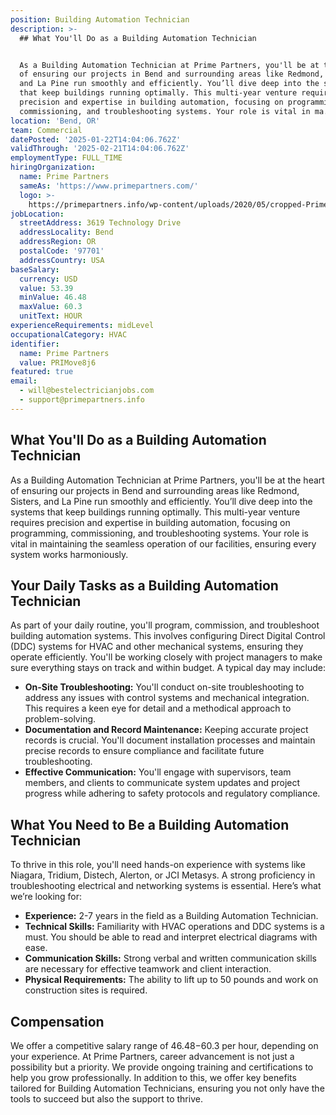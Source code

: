 ```yaml
---
position: Building Automation Technician
description: >-
  ## What You'll Do as a Building Automation Technician


  As a Building Automation Technician at Prime Partners, you'll be at the heart
  of ensuring our projects in Bend and surrounding areas like Redmond, Sisters,
  and La Pine run smoothly and efficiently. You’ll dive deep into the systems
  that keep buildings running optimally. This multi-year venture requires
  precision and expertise in building automation, focusing on programming,
  commissioning, and troubleshooting systems. Your role is vital in ma...
location: 'Bend, OR'
team: Commercial
datePosted: '2025-01-22T14:04:06.762Z'
validThrough: '2025-02-21T14:04:06.762Z'
employmentType: FULL_TIME
hiringOrganization:
  name: Prime Partners
  sameAs: 'https://www.primepartners.com/'
  logo: >-
    https://primepartners.info/wp-content/uploads/2020/05/cropped-Prime-Partners-Logo-NO-BG-1.png
jobLocation:
  streetAddress: 3619 Technology Drive
  addressLocality: Bend
  addressRegion: OR
  postalCode: '97701'
  addressCountry: USA
baseSalary:
  currency: USD
  value: 53.39
  minValue: 46.48
  maxValue: 60.3
  unitText: HOUR
experienceRequirements: midLevel
occupationalCategory: HVAC
identifier:
  name: Prime Partners
  value: PRIMove8j6
featured: true
email:
  - will@bestelectricianjobs.com
  - support@primepartners.info
---
```




## What You'll Do as a Building Automation Technician

As a Building Automation Technician at Prime Partners, you'll be at the heart of ensuring our projects in Bend and surrounding areas like Redmond, Sisters, and La Pine run smoothly and efficiently. You’ll dive deep into the systems that keep buildings running optimally. This multi-year venture requires precision and expertise in building automation, focusing on programming, commissioning, and troubleshooting systems. Your role is vital in maintaining the seamless operation of our facilities, ensuring every system works harmoniously.

## Your Daily Tasks as a Building Automation Technician

As part of your daily routine, you'll program, commission, and troubleshoot building automation systems. This involves configuring Direct Digital Control (DDC) systems for HVAC and other mechanical systems, ensuring they operate efficiently. You'll be working closely with project managers to make sure everything stays on track and within budget. A typical day may include:

- **On-Site Troubleshooting:** You'll conduct on-site troubleshooting to address any issues with control systems and mechanical integration. This requires a keen eye for detail and a methodical approach to problem-solving.
- **Documentation and Record Maintenance:** Keeping accurate project records is crucial. You'll document installation processes and maintain precise records to ensure compliance and facilitate future troubleshooting.
- **Effective Communication:** You'll engage with supervisors, team members, and clients to communicate system updates and project progress while adhering to safety protocols and regulatory compliance.

## What You Need to Be a Building Automation Technician

To thrive in this role, you'll need hands-on experience with systems like Niagara, Tridium, Distech, Alerton, or JCI Metasys. A strong proficiency in troubleshooting electrical and networking systems is essential. Here’s what we’re looking for:

- **Experience:** 2-7 years in the field as a Building Automation Technician.
- **Technical Skills:** Familiarity with HVAC operations and DDC systems is a must. You should be able to read and interpret electrical diagrams with ease.
- **Communication Skills:** Strong verbal and written communication skills are necessary for effective teamwork and client interaction.
- **Physical Requirements:** The ability to lift up to 50 pounds and work on construction sites is required.

## Compensation

We offer a competitive salary range of $46.48-$60.3 per hour, depending on your experience. At Prime Partners, career advancement is not just a possibility but a priority. We provide ongoing training and certifications to help you grow professionally. In addition to this, we offer key benefits tailored for Building Automation Technicians, ensuring you not only have the tools to succeed but also the support to thrive.